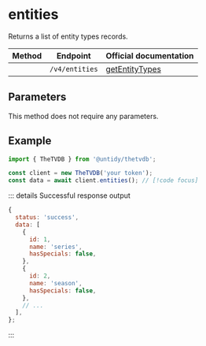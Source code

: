 # entities

Returns a list of entity types records.

| Method                          | Endpoint       | Official documentation                                                             |
| ------------------------------- | -------------- | ---------------------------------------------------------------------------------- |
| <Badge type="tip" text="GET" /> | `/v4/entities` | [getEntityTypes](https://thetvdb.github.io/v4-api/#/Entity%20Types/getEntityTypes) |

## Parameters

This method does not require any parameters.

## Example

```js
import { TheTVDB } from '@untidy/thetvdb';

const client = new TheTVDB('your token');
const data = await client.entities(); // [!code focus]
```

::: details Successful response output

```js
{
  status: 'success',
  data: [
    {
      id: 1,
      name: 'series',
      hasSpecials: false,
    },
    {
      id: 2,
      name: 'season',
      hasSpecials: false,
    },
    // ...
  ],
};
```

:::
